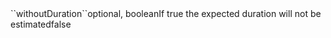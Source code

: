 <tr><td>``withoutDuration``</td><td>optional, boolean</td><td>If true the expected duration will not be estimated</td><td></td><td>false</td></tr>
